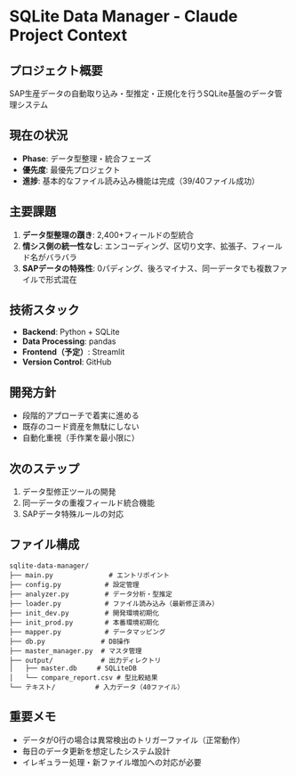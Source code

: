 # SQLite Data Manager - Claude Project Context

## プロジェクト概要
SAP生産データの自動取り込み・型推定・正規化を行うSQLite基盤のデータ管理システム

## 現在の状況
- **Phase**: データ型整理・統合フェーズ
- **優先度**: 最優先プロジェクト
- **進捗**: 基本的なファイル読み込み機能は完成（39/40ファイル成功）

## 主要課題
1. **データ型整理の躓き**: 2,400+フィールドの型統合
2. **情シス側の統一性なし**: エンコーディング、区切り文字、拡張子、フィールド名がバラバラ
3. **SAPデータの特殊性**: 0パディング、後ろマイナス、同一データでも複数ファイルで形式混在

## 技術スタック
- **Backend**: Python + SQLite
- **Data Processing**: pandas
- **Frontend（予定）**: Streamlit
- **Version Control**: GitHub

## 開発方針
- 段階的アプローチで着実に進める
- 既存のコード資産を無駄にしない
- 自動化重視（手作業を最小限に）

## 次のステップ
1. データ型修正ツールの開発
2. 同一データの重複フィールド統合機能
3. SAPデータ特殊ルールの対応

## ファイル構成
```
sqlite-data-manager/
├── main.py              # エントリポイント
├── config.py           # 設定管理
├── analyzer.py         # データ分析・型推定
├── loader.py           # ファイル読み込み（最新修正済み）
├── init_dev.py         # 開発環境初期化
├── init_prod.py        # 本番環境初期化
├── mapper.py           # データマッピング
├── db.py              # DB操作
├── master_manager.py  # マスタ管理
├── output/            # 出力ディレクトリ
│   ├── master.db     # SQLiteDB
│   └── compare_report.csv # 型比較結果
└── テキスト/          # 入力データ（40ファイル）
```

## 重要メモ
- データが0行の場合は異常検出のトリガーファイル（正常動作）
- 毎日のデータ更新を想定したシステム設計
- イレギュラー処理・新ファイル増加への対応が必要
